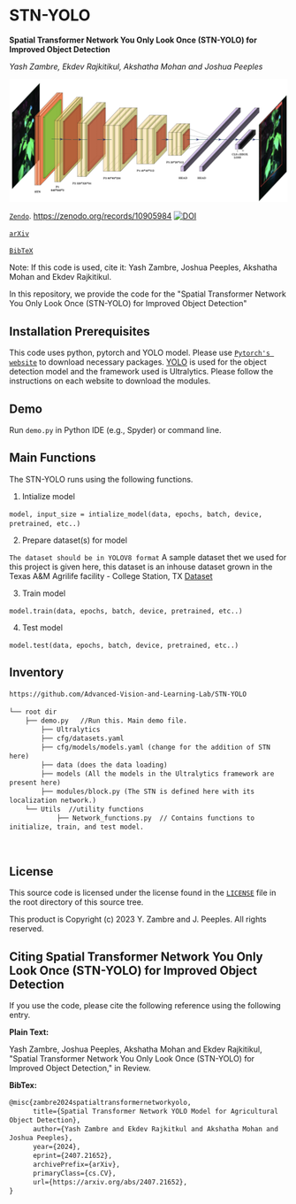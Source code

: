 # STN-YOLO
**Spatial Transformer Network You Only Look Once (STN-YOLO) for Improved Object Detection**

_Yash Zambre, Ekdev Rajkitikul, Akshatha Mohan and Joshua Peeples_

![STN-YOLO/ultralytics/pipeline.png](https://github.com/Advanced-Vision-and-Learning-Lab/STN-YOLO/blob/main/ultralytics/architecture.png)

[`Zendo`](https://zenodo.org/records/10905984). https://zenodo.org/records/10905984
[![DOI](https://zenodo.org/badge/DOI/10.5281/zenodo.10905984.svg)](https://zenodo.org/records/10905984)

[`arXiv`](https://arxiv.org/abs/2407.21652)

[`BibTeX`](https://github.com/Advanced-Vision-and-Learning-Lab/STN-YOLO/blob/main/README.md#citing-spatial-transformer-network-you-only-look-once-stn-yolo-for-improved-object-detection)


Note: If this code is used, cite it: Yash Zambre, Joshua Peeples, Akshatha Mohan and Ekdev Rajkitikul. 



In this repository, we provide the code for the "Spatial Transformer Network You Only Look Once (STN-YOLO) for Improved Object Detection"


## Installation Prerequisites

This code uses python, pytorch and YOLO model. 
Please use [`Pytorch's website`](https://pytorch.org/get-started/locally/) to download necessary packages.
[YOLO](https://docs.ultralytics.com/modes/) is used for the object detection model and the framework used is Ultralytics. Please follow the instructions on each website to download the modules.

## Demo

Run `demo.py` in Python IDE (e.g., Spyder) or command line. 

## Main Functions

The STN-YOLO runs using the following functions. 

1. Intialize model  

```model, input_size = intialize_model(data, epochs, batch, device, pretrained, etc..)```

2. Prepare dataset(s) for model

 ```The dataset should be in YOLOV8 format```
 A sample dataset thet we used for this project is given here, this dataset is an inhouse dataset grown in the Texas A&M Agrilife facility - College Station, TX 
[Dataset](https://drive.google.com/drive/folders/17IfXOsj0zTceSetX8syem751PVlcloXz?usp=drive_link)

3. Train model 

```model.train(data, epochs, batch, device, pretrained, etc..)```

4. Test model

```model.test(data, epochs, batch, device, pretrained, etc..)```



## Inventory

```
https://github.com/Advanced-Vision-and-Learning-Lab/STN-YOLO

└── root dir
	├── demo.py   //Run this. Main demo file.
    	├── Ultralytics
		├── cfg/datasets.yaml
		├── cfg/models/models.yaml (change for the addition of STN here)
		├── data (does the data loading)
		├── models (All the models in the Ultralytics framework are present here)
		├── modules/block.py (The STN is defined here with its localization network.)
	└── Utils  //utility functions
    		├── Network_functions.py  // Contains functions to initialize, train, and test model. 
    	
	
```

## License

This source code is licensed under the license found in the [`LICENSE`](LICENSE.txt) 
file in the root directory of this source tree.

This product is Copyright (c) 2023 Y. Zambre and J. Peeples. All rights reserved.

## <a name="CitingSTN-YOLO"></a>Citing Spatial Transformer Network You Only Look Once (STN-YOLO) for Improved Object Detection

If you use the code, please cite the following 
reference using the following entry.

**Plain Text:**

Yash Zambre, Joshua Peeples, Akshatha Mohan and Ekdev Rajkitikul, "Spatial Transformer Network You Only Look Once (STN-YOLO) for Improved Object Detection,"  in Review.

**BibTex:**
```
@misc{zambre2024spatialtransformernetworkyolo,
      title={Spatial Transformer Network YOLO Model for Agricultural Object Detection}, 
      author={Yash Zambre and Ekdev Rajkitkul and Akshatha Mohan and Joshua Peeples},
      year={2024},
      eprint={2407.21652},
      archivePrefix={arXiv},
      primaryClass={cs.CV},
      url={https://arxiv.org/abs/2407.21652}, 
}

```
